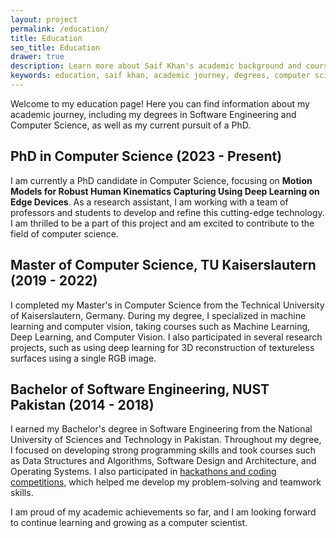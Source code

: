 ```yaml
---
layout: project
permalink: /education/
title: Education
seo_title: Education
drawer: true
description: Learn more about Saif Khan's academic background and coursework, including details on his degrees in computer science and engineering.
keywords: education, saif khan, academic journey, degrees, computer science, engineering, coursework, research, PhD, master's, bachelor's.
---
```


Welcome to my education page! Here you can find information about my academic journey, including my degrees in Software Engineering and Computer Science, as well as my current pursuit of a PhD.

## PhD in Computer Science (2023 - Present)

I am currently a PhD candidate in Computer Science, focusing on __Motion Models for Robust Human Kinematics Capturing Using Deep Learning on Edge Devices__. As a research assistant, I am working with a team of professors and students to develop and refine this cutting-edge technology. I am thrilled to be a part of this project and am excited to contribute to the field of computer science.

## Master of Computer Science, TU Kaiserslautern (2019 - 2022)

I completed my Master's in Computer Science from the Technical University of Kaiserslautern, Germany. During my degree, I specialized in machine learning and computer vision, taking courses such as Machine Learning, Deep Learning, and Computer Vision. I also participated in several research projects, such as using deep learning for 3D reconstruction of textureless surfaces using a single RGB image.

## Bachelor of Software Engineering, NUST Pakistan (2014 - 2018)

I earned my Bachelor's degree in Software Engineering from the National University of Sciences and Technology in Pakistan. Throughout my degree, I focused on developing strong programming skills and took courses such as Data Structures and Algorithms, Software Design and Architecture, and Operating Systems. I also participated in [hackathons and coding competitions](/blog/team-doctor-phoenix-nust-pakathon-2015/), which helped me develop my problem-solving and teamwork skills.

I am proud of my academic achievements so far, and I am looking forward to continue learning and growing as a computer scientist.